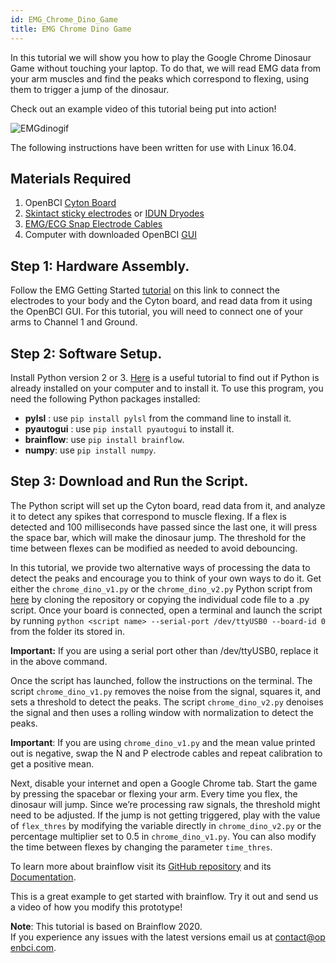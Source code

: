 ```yaml
---
id: EMG_Chrome_Dino_Game
title: EMG Chrome Dino Game
---
```


In this tutorial we will show you how to play the Google Chrome Dinosaur Game without touching your laptop. To do that, we will read EMG data from your arm muscles and find the peaks which correspond to flexing, using them to trigger a jump of the dinosaur.

Check out an example video of this tutorial being put into action!

![EMGdinogif](https://media.giphy.com/media/Iyxb0WAiUUvffbg3mV/giphy.gif)


The following instructions have been written for use with Linux 16.04.
## Materials Required

1. OpenBCI [Cyton Board](https://shop.openbci.com/collections/frontpage/products/cyton-biosensing-board-8-channel?variant=38958638542)
2. [Skintact sticky electrodes](https://shop.openbci.com/collections/frontpage/products/skintact-f301-pediatric-foam-solid-gel-electrodes-30-pack?variant=29467659395) or [IDUN Dryodes](https://shop.openbci.com/collections/frontpage/products/idun-dryode-kit)
3. [EMG/ECG Snap Electrode Cables](https://shop.openbci.com/collections/frontpage/products/emg-ecg-snap-electrode-cables?variant=32372786958)
4. Computer with downloaded OpenBCI [GUI](../../06Software/01-OpenBCISoftware/01-OpenBCI_GUI.md)


## Step 1: Hardware Assembly.

Follow the EMG Getting Started [tutorial](../../01GettingStarted/02-Biosensing-Setups/02-EMG-Setup.md) on this link to connect the electrodes to your body and the Cyton board, and read data from it using the OpenBCI GUI. For this tutorial, you will need to connect one of your arms to Channel 1 and Ground.


## Step 2: Software Setup.

Install Python version 2 or 3. [Here](https://www.geeksforgeeks.org/how-to-download-and-install-python-latest-version-on-linux/) is a useful tutorial to find out if Python is already installed on your computer and to install it. To use this program, you need the following Python packages installed:

- **pylsl** : use `pip install pylsl` from the command line to install it.
- **pyautogui** : use `pip install pyautogui` to install it.
- **brainflow**: use `pip install brainflow`.
- **numpy**: use `pip install numpy`.

## Step 3: Download and Run the Script.

The Python script will set up the Cyton board, read data from it, and analyze it to detect any spikes that correspond to muscle flexing. If a flex is detected and 100 milliseconds have passed since the last one, it will press the space bar, which will make the dinosaur jump. The threshold for the time between flexes can be modified as needed to avoid debouncing.

In this tutorial, we provide two alternative ways of processing the data to detect the peaks and encourage you to think of your own ways to do it. Get either the ```chrome_dino_v1.py``` or the ```chrome_dino_v2.py``` Python script from [here](https://github.com/evaesteban/brainflow/tree/games/games) by cloning the repository or copying the individual code file to a .py script. Once your board is connected, open a terminal and launch the script by running `python <script name> --serial-port /dev/ttyUSB0 --board-id 0` from the folder its stored in.

**Important:** If you are using a serial port other than /dev/ttyUSB0, replace it in the above command.

Once the script has launched, follow the instructions on the terminal. The script ```chrome_dino_v1.py``` removes the noise from the signal, squares it, and sets a threshold to detect the peaks. The script ```chrome_dino_v2.py``` denoises the signal and then uses a rolling window with normalization to detect the peaks.

**Important**: If you are using ```chrome_dino_v1.py``` and the mean value printed out is negative, swap the N and P electrode cables and repeat calibration to get a positive mean.

Next, disable your internet and open a Google Chrome tab. Start the game by pressing the spacebar or flexing your arm. Every time you flex, the dinosaur will jump. Since we’re processing raw signals, the threshold might need to be adjusted. If the jump is not getting triggered, play with the value of `flex_thres` by modifying the variable directly in ```chrome_dino_v2.py``` or the percentage multiplier set to 0.5 in ```chrome_dino_v1.py```. You can also modify the time between flexes by changing the parameter `time_thres`.

To learn more about brainflow visit its [GitHub repository](https://github.com/brainflow-dev/brainflow) and its [Documentation](https://brainflow.readthedocs.io/en/stable/).

This is a great example to get started with brainflow. Try it out and send us a video of how you modify this prototype!

**Note**: This tutorial is based on Brainflow 2020. If you experience any issues with the latest versions email us at contact@openbci.com.